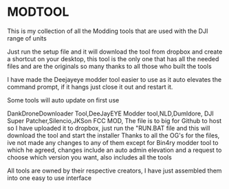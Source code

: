 # MODTOOL

This is my collection of all the Modding tools that are used with the DJI range of units

Just run the setup file and it will download the tool from dropbox and create a shortcut on your
desktop, this tool is the only one that has all the needed files and are the originals so many
thanks to all those who built the tools

I have made the Deejayeye modder tool easier to use as it auto elevates the command prompt, if it hangs
just close it out and restart it.

Some tools will auto update on first use

DankDroneDownloader Tool,DeeJayEYE Modder tool,NLD,Dumldore,
DJI Super Patcher,Silencio,JKSon FCC MOD,
The file is to big for Github to host so I have uploaded
it to dropbox, just run the "RUN.BAT file and this will
download the tool and start the installer
Thanks to all the OG's for the files, ive not made any changes to any
of them except for Bin4ry modder tool to which he agreed, changes include 
an auto admin elevation and a request to choose which version you want, also includes all the tools

All tools are owned by their respective creators, I have just assembled them 
into one easy to use interface
